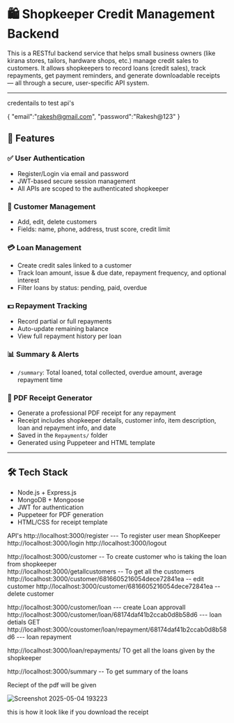 # 🛍️ Shopkeeper Credit Management Backend

This is a RESTful backend service that helps small business owners (like kirana stores, tailors, hardware shops, etc.) 
manage credit sales to customers. It allows shopkeepers to record loans (credit sales), track repayments, get payment reminders, 
and generate downloadable receipts — all through a secure, user-specific API system.

---

credentails to test api's 

{
  "email":"rakesh@gmail.com",
  "password":"Rakesh@123"
}

## 🚀 Features

### ✅ User Authentication
- Register/Login via email and password
- JWT-based secure session management
- All APIs are scoped to the authenticated shopkeeper

### 👥 Customer Management
- Add, edit, delete customers
- Fields: name, phone, address, trust score, credit limit

### 💳 Loan Management
- Create credit sales linked to a customer
- Track loan amount, issue & due date, repayment frequency, and optional interest
- Filter loans by status: pending, paid, overdue

### 💵 Repayment Tracking
- Record partial or full repayments
- Auto-update remaining balance
- View full repayment history per loan

### 📊 Summary & Alerts
- `/summary`: Total loaned, total collected, overdue amount, average repayment time


### 📄 PDF Receipt Generator
- Generate a professional PDF receipt for any repayment
- Receipt includes shopkeeper details, customer info, item description, loan and repayment info, and date
- Saved in the `Repayments/` folder
- Generated using Puppeteer and HTML template

---

## 🛠️ Tech Stack

- Node.js + Express.js
- MongoDB + Mongoose
- JWT for authentication
- Puppeteer for PDF generation
- HTML/CSS for receipt template



API's 
http://localhost:3000/register   --- To register user mean ShopKeeper 
http://localhost:3000/login 
http://localhost:3000/logout 


http://localhost:3000/customer    -- To create customer who is taking the loan from shopkeeper  
http://localhost:3000/getallcustomers  -- To get all the customers 
http://localhost:3000/customer/6816605216054dece72841ea        -- edit customer
http://localhost:3000/customer/6816605216054dece72841ea         -- delete customer 



http://localhost:3000/customer/loan    ---    create Loan  approvall 
http://localhost:3000/customer/loan/68174daf41b2ccab0d8b58d6      --- loan detials  GET
http://localhost:3000/coustomer/loan/repayment/68174daf41b2ccab0d8b58d6     --- loan repayment 

http://localhost:3000/loan/repayments/      TO get all the loans given by the shopkeeper



http://localhost:3000/summary      -- To get summary of the loans 



Reciept of the pdf will be given 


![Screenshot 2025-05-04 193223](https://github.com/user-attachments/assets/1b934454-c219-4d6b-9ec3-de1dd0cc1cd3)  


this is how it look like if you download the receipt







